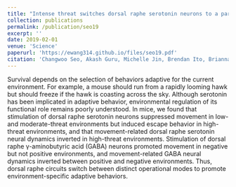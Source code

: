 ```yaml
---
title: "Intense threat switches dorsal raphe serotonin neurons to a paradoxical operational mode"
collection: publications
permalink: /publication/seo19
excerpt: ''
date: 2019-02-01
venue: 'Science'
paperurl: 'https://ewang314.github.io/files/seo19.pdf'
citation: 'Changwoo Seo, Akash Guru, Michelle Jin, Brendan Ito, Brianna J. Sleezer, Yi-Yun Ho, Elias Wang, Christina Boada, Nicholas A. Krupa, Durgaprasad S. Kullakanda, Cynthia X. Shen, Melissa R. Warden. Intense threat switches dorsal raphe serotonin neurons to a paradoxical operational mode. Science, 2019; 363 (6426): 538'
---
```

Survival depends on the selection of behaviors adaptive for the current environment. For example, a mouse should run from a rapidly looming hawk but should freeze if the hawk is coasting across the sky. Although serotonin has been implicated in adaptive behavior, environmental regulation of its functional role remains poorly understood. In mice, we found that stimulation of dorsal raphe serotonin neurons suppressed movement in low- and moderate-threat environments but induced escape behavior in high-threat environments, and that movement-related dorsal raphe serotonin neural dynamics inverted in high-threat environments. Stimulation of dorsal raphe γ-aminobutyric acid (GABA) neurons promoted movement in negative but not positive environments, and movement-related GABA neural dynamics inverted between positive and negative environments. Thus, dorsal raphe circuits switch between distinct operational modes to promote environment-specific adaptive behaviors.
